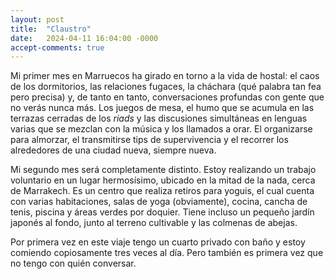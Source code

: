 ```yaml
---
layout: post
title:  "Claustro"
date:   2024-04-11 16:04:00 -0000
accept-comments: true
---
```

Mi primer mes en Marruecos ha girado en torno a la vida de hostal: el caos de los dormitorios, las relaciones fugaces, la cháchara (qué palabra tan fea pero precisa) y, de tanto en tanto, conversaciones profundas con gente que no verás nunca más. Los juegos de mesa, el humo que se acumula en las terrazas cerradas de los *riads* y las discusiones simultáneas en lenguas varias que se mezclan con la música y los llamados a orar. El organizarse para almorzar, el transmitirse tips de supervivencia y el recorrer los alrededores de una ciudad nueva, siempre nueva.

Mi segundo mes será completamente distinto. Estoy realizando un trabajo voluntario en un lugar hermosísimo, ubicado en la mitad de la nada, cerca de Marrakech. Es un centro que realiza retiros para yoguis, el cual cuenta con varias habitaciones, salas de yoga (obviamente), cocina, cancha de tenis, piscina y áreas verdes por doquier. Tiene incluso un pequeño jardín japonés al fondo, junto al terreno cultivable y las colmenas de abejas.

Por primera vez en este viaje tengo un cuarto privado con baño y estoy comiendo copiosamente tres veces al día. Pero también es primera vez que no tengo con quién conversar.
